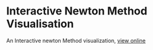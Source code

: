 # Interactive Newton Method Visualisation

An Interactive newton Method visualization, [view online](https://elc.github.io/newton-method-multi-variable/)
